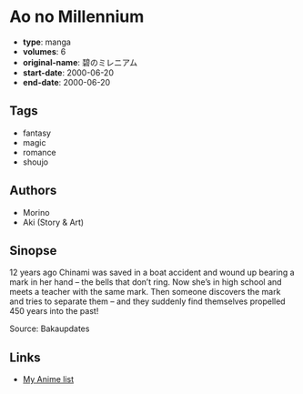 # Ao no Millennium

-   **type**: manga
-   **volumes**: 6
-   **original-name**: 碧のミレニアム
-   **start-date**: 2000-06-20
-   **end-date**: 2000-06-20

## Tags

-   fantasy
-   magic
-   romance
-   shoujo

## Authors

-   Morino
-   Aki (Story & Art)

## Sinopse

12 years ago Chinami was saved in a boat accident and wound up bearing a mark in her hand – the bells that don’t ring. Now she’s in high school and meets a teacher with the same mark. Then someone discovers the mark and tries to separate them – and they suddenly find themselves propelled 450 years into the past!

Source: Bakaupdates

## Links

-   [My Anime list](https://myanimelist.net/manga/7956/Ao_no_Millennium)
